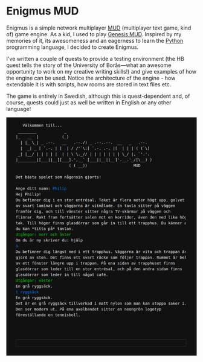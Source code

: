 # Enigmus MUD

Enigmus is a simple network multiplayer [MUD](https://en.wikipedia.org/wiki/MUD) (multiplayer text game, kind of) game engine. As a kid, I used to play [Genesis MUD](https://www.genesismud.org/). Inspired by my memories of it, its awesomeness and an eagerness to learn the [Python](https://www.python.org/) programming language, I decided to create Enigmus.

I've written a couple of quests to provide a testing environment (the HB quest tells the story of the University of Borås—what an awesome opportunity to work on my creative writing skills!) and give examples of how the engine can be used. Notice the architecture of the engine - how extendable it is with scripts, how rooms are stored in text files etc.

The game is entirely in Swedish, although this is quest-dependent and, of course, quests could just as well be written in English or any other language!

<img alt="" src="images/screenshot0.png" />
